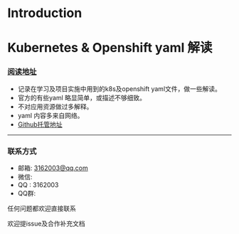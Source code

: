# Introduction
# Kubernetes & Openshift yaml 解读

### [阅读地址](https://misa.gitbook.io/k8s-ocp-yaml/)


* 记录在学习及项目实施中用到的k8s及openshift yaml文件，做一些解读。
* 官方的有些yaml 略显简单，或描述不够细致。
* 不对应用资源做过多解释。
* yaml 内容多来自网络。
* [Github托管地址](https://github.com/cai11745/k8s-ocp-yaml)

---

### 联系方式

* 邮箱: 3162003@qq.com
* 微信: 
* QQ  : 3162003
* QQ群: 

任何问题都欢迎直接联系

欢迎提issue及合作补充文档


